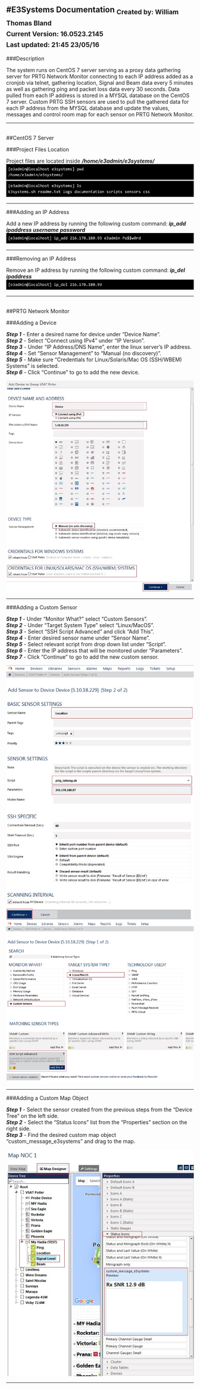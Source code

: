 #E3Systems Documentation
<sub>**Created by:** William Thomas Bland<br>
**Current Version:** 16.0523.2145<br>
**Last updated:** 21:45 23/05/16
</sub>
---


###Description

The system runs on CentOS 7 server serving as a proxy data gathering server for PRTG Network Monitor connecting to each IP address added as a cronjob via telnet, gathering location, Signal and Beam data every 5 minutes as well as gathering ping and packet loss data every 30 seconds. Data pulled from each IP address is stored in a MYSQL database on the CentOS 7 server. Custom PRTG SSH sensors are used to pull the gathered data for each IP address from the MYSQL database and update the values, messages and control room map for each sensor on PRTG Network Monitor.

---
<br>
##CentOS 7 Server

###Project Files Location

Project files are located inside ***/home/e3admin/e3systems/***
![image00.jpg](images/image00.jpg)
![image01.jpg](images/image01.jpg)

---
###Adding an IP Address

Add a new IP address by running the following custom command: ***ip_add ipaddress username password***
![image02.jpg](images/image02.jpg)

---
###Removing an IP Address

Remove an IP address by running the following custom command: ***ip_del ipaddress***
![image03.jpg](images/image03.jpg)

---
<br>
##PRTG Network Monitor

###Adding a Device

***Step 1*** - Enter a desired name for device under “Device Name”.<br>
***Step 2*** - Select “Connect using IPv4” under “IP Version”.<br>
***Step 3*** - Under “IP Address/DNS Name”, enter the linux server’s IP address.<br>
***Step 4*** - Set “Sensor Management” to “Manual (no discovery)”.<br>
***Step 5*** - Make sure “Credentials for Linux/Solaris/Mac OS (SSH/WBEM) Systems” is selected.<br>
***Step 6*** - Click “Continue” to go to add the new device.<br>

![image04.jpg](images/image04.jpg)

---
###Adding a Custom Sensor

***Step 1*** - Under “Monitor What?” select “Custom Sensors”.<br>
***Step 2*** - Under “Target System Type” select “Linux/MacOS”.<br>
***Step 3*** - Select “SSH Script Advanced” and click “Add This”.<br>
***Step 4*** - Enter desired sensor name under “Sensor Name”.<br>
***Step 5*** - Select relevant script from drop down list under “Script”.<br>
***Step 6*** - Enter the IP address that will be monitored under “Parameters”.<br>
***Step 7*** - Click “Continue” to go to add the new custom sensor.<br>

![image05.jpg](images/image05.jpg)
![image06.jpg](images/image06.jpg)

---
###Adding a Custom Map Object

***Step 1*** - Select the sensor created from the previous steps from the “Device Tree” on the  left side.<br>
***Step 2*** - Select the “Status Icons” list from the “Properties” section on the right side.<br>
***Step 3*** - Find the desired custom map object “custom_message_e3systems” and drag to the map.<br>

![image07.jpg](images/image07.jpg)

---
